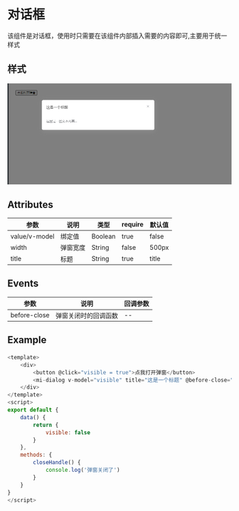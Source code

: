 # 对话框

该组件是对话框，使用时只需要在该组件内部插入需要的内容即可,主要用于统一样式

## 样式

![Alt text](./image.png)

## Attributes

| 参数          | 说明     | 类型    | require | 默认值 |
| ------------- | -------- | ------- | ------- | ------ |
| value/v-model | 绑定值   | Boolean | true    | false  |
| width         | 弹窗宽度 | String  | false   | 500px  |
| title         | 标题     | String  | true    | title  |

## Events

| 参数         | 说明                 | 回调参数 |
| ------------ | -------------------- | -------- |
| before-close | 弹窗关闭时的回调函数 | --       |

## Example

```JavaScript
<template>
    <div>
        <button @click="visible = true">点我打开弹窗</button>
        <mi-dialog v-model="visible" title="这是一个标题" @before-close="closeHandle"> 这里是一些文本内容... </mi-dialog>
    </div>
</template>
<script>
export default {
    data() {
        return {
            visible: false
        }
    },
    methods: {
        closeHandle() {
            console.log('弹窗关闭了')
        }
    }
}
</script>

```
